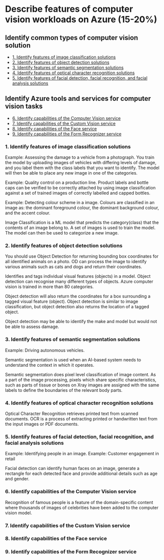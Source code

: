 # Describe features of computer vision workloads on Azure (15-20%)


## Identify common types of computer vision solution
* [1. Identify features of image classification solutions](#1-identify-features-of-image-classification-solutions)
* [2. Identify features of object detection solutions](#2-identify-features-of-object-detection-solutions)
* [3. Identify features of semantic segmentation solutions](#3-identify-features-of-semantic-segmentation-solutions)
* [4. Identify features of optical character recognition solutions](#4-identify-features-of-optical-character-recognition-solutions)
* [5. Identify features of facial detection, facial recognition, and facial analysis solutions](#5-identify-features-of-facial-detection-facial-recognition-and-facial-analysis-solutions)

## Identify Azure tools and services for computer vision tasks
* [6. Identify capabilities of the Computer Vision service](#1-identify-capabilities-of-the-computer-vision-service)
* [7. Identify capabilities of the Custom Vision service](#2-identify-capabilities-of-the-custom-vision-service)
* [8. Identify capabilities of the Face service](#3-identify-capabilities-of-the-Face-service)
* [9. Identify capabilities of the Form Recognizer service](#4-identify-capabilities-of-the-Form-Recognizer-service)


### 1. Identify features of image classification solutions

Example: Assessing the damage to a vehicle from a photograph. You train the model by uploading images of vehicles with differing levels of damage, and you label them with the class labels that you want to identify. The model will then be able to place any new image in one of the categories.

Example: Quality control on a production line. Product labels and bottle caps can be verified to be correctly attached by using image classification against a set of trained images of correctly labelled and capped bottles.

Example: Detecting colour scheme in a image. Colours are classified in an image as: the dominant foreground colour, the dominant background colour, and the accent colour.

Image Classification is a ML model that predicts the category(class) that the contents of an image belong to. A set of images is used to train the model. The model can then be used to categorize a new image.


### 2. Identify features of object detection solutions

You should use Object Detection for returning bounding box coordinates for all identified animals on a photo. OD can process the image to identify various animals such as cats and dogs and return their coordinates.

Identifies and tags individual visual features (objects) in a model. Object detection can recognise many different types of objects. Azure computer vision is trained in more than 80 categories.

Object detection will also return the coordinates for a box surrounding a tagged visual feature (object). Object detection is similar to image classification, but object detection also returns the location of a tagged object.

Object detection may be able to identify the make and model but would not be able to assess damage.

### 3. Identify features of semantic segmentation solutions

Example: Driving autonomous vehicles. 

Semantic segmentation is used when an AI-based system needs to understand the context in which it operates.

Semantic segmentation does pixel level classification of image content. As a part of the image processing, pixels which share specific characteristics, such as parts of tissue or bones on Xray images are assigned with the same labels to define the boundaries of the relevant body parts.

### 4. Identify features of optical character recognition solutions

Optical Character Recognition retrieves printed text from scanned documents. OCR is a process of extracting printed or handwritten text from the input images or PDF documents.

### 5. Identify features of facial detection, facial recognition, and facial analysis solutions

Example: Identifying people in an image.
Example: Customer engagement in retail

Facial detection can identify human faces on an image, generate a rectangle for each detected face and provide additional details such as age and gender.

### 6. Identify capabilities of the Computer Vision service

Recognition of famous people is a feature of the domain-specific content where thousands of images of celebrities have been added to the computer vision model.

### 7. Identify capabilities of the Custom Vision service

### 8. Identify capabilities of the Face service

### 9. Identify capabilities of the Form Recognizer service